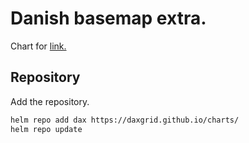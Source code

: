# Danish basemap extra.

Chart for [link.](https://github.com/DAXGRID/danish-basemap-extra)

## Repository

Add the repository.

```sh
helm repo add dax https://daxgrid.github.io/charts/
helm repo update
```
